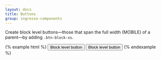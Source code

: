 ```yaml
---
layout: docs
title: Buttons
group: ingresso-components
---
```


Create block level buttons—those that span the full width (MOBILE) of a parent—by adding `.btn-block-xs`.

{% example html %}
<button type="button" class="btn btn-primary btn-block-xs">Block level button</button>
<button type="button" class="btn btn-secondary btn-block-xs">Block level button</button>
{% endexample %}
